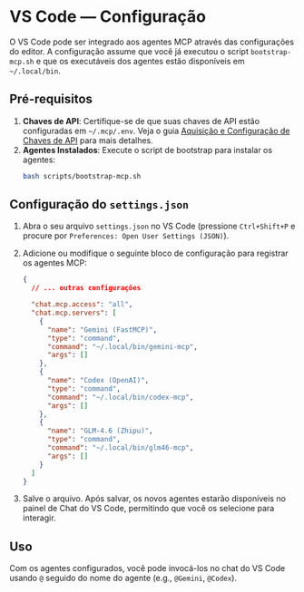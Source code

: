 # VS Code — Configuração

O VS Code pode ser integrado aos agentes MCP através das configurações do editor. A configuração assume que você já executou o script `bootstrap-mcp.sh` e que os executáveis dos agentes estão disponíveis em `~/.local/bin`.

## Pré-requisitos

1.  **Chaves de API**: Certifique-se de que suas chaves de API estão configuradas em `~/.mcp/.env`. Veja o guia [Aquisição e Configuração de Chaves de API](../keys.md) para mais detalhes.
2.  **Agentes Instalados**: Execute o script de bootstrap para instalar os agentes:
    ```bash
    bash scripts/bootstrap-mcp.sh
    ```

## Configuração do `settings.json`

1.  Abra o seu arquivo `settings.json` no VS Code (pressione `Ctrl+Shift+P` e procure por `Preferences: Open User Settings (JSON)`).
2.  Adicione ou modifique o seguinte bloco de configuração para registrar os agentes MCP:

    ```json
    {
      // ... outras configurações

      "chat.mcp.access": "all",
      "chat.mcp.servers": [
        {
          "name": "Gemini (FastMCP)",
          "type": "command",
          "command": "~/.local/bin/gemini-mcp",
          "args": []
        },
        {
          "name": "Codex (OpenAI)",
          "type": "command",
          "command": "~/.local/bin/codex-mcp",
          "args": []
        },
        {
          "name": "GLM-4.6 (Zhipu)",
          "type": "command",
          "command": "~/.local/bin/glm46-mcp",
          "args": []
        }
      ]
    }
    ```

3.  Salve o arquivo. Após salvar, os novos agentes estarão disponíveis no painel de Chat do VS Code, permitindo que você os selecione para interagir.

## Uso

Com os agentes configurados, você pode invocá-los no chat do VS Code usando `@` seguido do nome do agente (e.g., `@Gemini`, `@Codex`).
